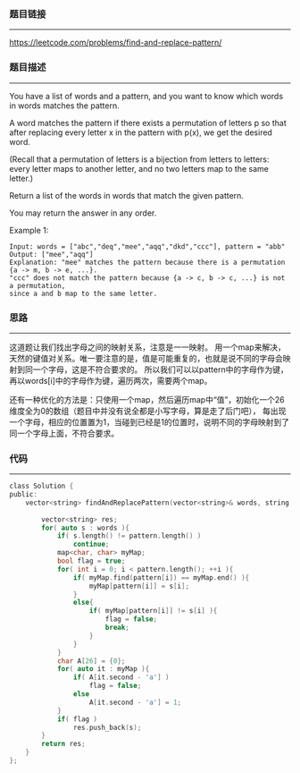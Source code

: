 ### 题目链接
------
https://leetcode.com/problems/find-and-replace-pattern/


### 题目描述
------
You have a list of words and a pattern, and you want to know which words in words matches the pattern.

A word matches the pattern if there exists a permutation of letters p so that after replacing every letter x in the pattern with p(x), we get the desired word.

(Recall that a permutation of letters is a bijection from letters to letters: every letter maps to another letter, and no two letters map to the same letter.)

Return a list of the words in words that match the given pattern. 

You may return the answer in any order.

 

Example 1:
```
Input: words = ["abc","deq","mee","aqq","dkd","ccc"], pattern = "abb"
Output: ["mee","aqq"]
Explanation: "mee" matches the pattern because there is a permutation {a -> m, b -> e, ...}. 
"ccc" does not match the pattern because {a -> c, b -> c, ...} is not a permutation,
since a and b map to the same letter.
```


### **思路**
------
这道题让我们找出字母之间的映射关系，注意是一一映射。
用一个map来解决，天然的键值对关系。唯一要注意的是，值是可能重复的，也就是说不同的字母会映射到同一个字母，这是不符合要求的。
所以我们可以以pattern中的字母作为键，再以words[i]中的字母作为键，遍历两次，需要两个map。

还有一种优化的方法是：只使用一个map，然后遍历map中“值”，初始化一个26维度全为0的数组（题目中并没有说全都是小写字母，算是走了后门吧），
每出现一个字母，相应的位置置为1，当碰到已经是1的位置时，说明不同的字母映射到了同一个字母上面，不符合要求。


### **代码**
------
```c
class Solution {
public:
    vector<string> findAndReplacePattern(vector<string>& words, string pattern) {
        
        vector<string> res;
        for( auto s : words ){
            if( s.length() != pattern.length() )
                continue;
            map<char, char> myMap;
            bool flag = true;
            for( int i = 0; i < pattern.length(); ++i ){
                if( myMap.find(pattern[i]) == myMap.end() ){
                    myMap[pattern[i]] = s[i];
                }
                else{
                    if( myMap[pattern[i]] != s[i] ){
                        flag = false;
                        break;
                    }
                }
            }
            char A[26] = {0};
            for( auto it : myMap ){
                if( A[it.second - 'a'] )
                    flag = false;
                else
                    A[it.second - 'a'] = 1;
            }
            if( flag )
                res.push_back(s);
        }
        return res;
    }
};
```
